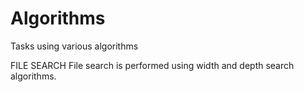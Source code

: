 # Algorithms
Tasks using various algorithms




FILE SEARCH
File search is performed using width and depth search algorithms.
